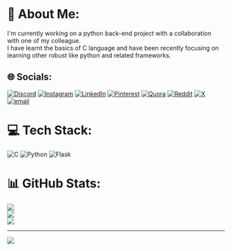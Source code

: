 # 💫 About Me:
I'm currently working on a python back-end project with a collaboration with one of my colleague. <br>I have learnt the basics of C language and have been recently focusing on learning other robust like python and related frameworks.


## 🌐 Socials:
[![Discord](https://img.shields.io/badge/Discord-%237289DA.svg?logo=discord&logoColor=white)](https://discord.gg/piyushpatel#4651) [![Instagram](https://img.shields.io/badge/Instagram-%23E4405F.svg?logo=Instagram&logoColor=white)](https://instagram.com/a_patel_piyush) [![LinkedIn](https://img.shields.io/badge/LinkedIn-%230077B5.svg?logo=linkedin&logoColor=white)](https://linkedin.com/in/piyush-patel-00a420338) [![Pinterest](https://img.shields.io/badge/Pinterest-%23E60023.svg?logo=Pinterest&logoColor=white)](https://pinterest.com/apatelpiyush) [![Quora](https://img.shields.io/badge/Quora-%23B92B27.svg?logo=Quora&logoColor=white)](https://quora.com/profile/PiyushAPatel) [![Reddit](https://img.shields.io/badge/Reddit-%23FF4500.svg?logo=Reddit&logoColor=white)](https://reddit.com/user/piyushapatel) [![X](https://img.shields.io/badge/X-black.svg?logo=X&logoColor=white)](https://x.com/PiyushP38093150) [![email](https://img.shields.io/badge/Email-D14836?logo=gmail&logoColor=white)](mailto:apatelpiyush@gmail.com) 

# 💻 Tech Stack:
![C](https://img.shields.io/badge/c-%2300599C.svg?style=for-the-badge&logo=c&logoColor=white) ![Python](https://img.shields.io/badge/python-3670A0?style=for-the-badge&logo=python&logoColor=ffdd54) ![Flask](https://img.shields.io/badge/flask-%23000.svg?style=for-the-badge&logo=flask&logoColor=white)
# 📊 GitHub Stats:
![](https://github-readme-stats.vercel.app/api?username=apatelpiyush&theme=dark&hide_border=false&include_all_commits=false&count_private=false)<br/>
![](https://nirzak-streak-stats.vercel.app/?user=apatelpiyush&theme=dark&hide_border=false)<br/>
![](https://github-readme-stats.vercel.app/api/top-langs/?username=apatelpiyush&theme=dark&hide_border=false&include_all_commits=false&count_private=false&layout=compact)

---
[![](https://visitcount.itsvg.in/api?id=apatelpiyush&icon=0&color=0)](https://visitcount.itsvg.in)

<!-- Proudly created with GPRM ( https://gprm.itsvg.in ) -->
